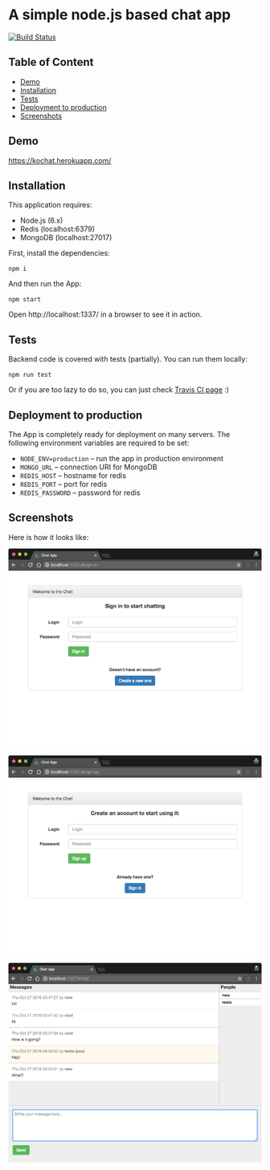 # A simple node.js based chat app

[![Build Status](https://travis-ci.org/schfkt/chat.svg?branch=master)](https://travis-ci.org/schfkt/chat)

## Table of Content

* [Demo](#demo)
* [Installation](#installation)
* [Tests](#tests)
* [Deployment to production](#deployment-to-production)
* [Screenshots](#screenshots)

## Demo

https://kochat.herokuapp.com/

## Installation

This application requires:

* Node.js (6.x)
* Redis (localhost:6379)
* MongoDB (localhost:27017)

First, install the dependencies:

```
npm i
```

And then run the App:

```
npm start
```

Open http://localhost:1337/ in a browser to see it in action.

## Tests

Backend code is covered with tests (partially). You can run them locally:

```
npm run test
```

Or if you are too lazy to do so, you can just check [Travis CI page](https://travis-ci.org/schfkt/chat) :)

## Deployment to production

The App is completely ready for deployment on many servers. The following environment variables are required to be set:

* `NODE_ENV=production` – run the app in production environment
* `MONGO_URL` – connection URI for MongoDB
* `REDIS_HOST` – hostname for redis
* `REDIS_PORT` – port for redis
* `REDIS_PASSWORD` – password for redis

## Screenshots

Here is how it looks like:

![Sign In page](https://raw.githubusercontent.com/schfkt/chat/master/docs/sign-in.png)

![Sign Up page](https://raw.githubusercontent.com/schfkt/chat/master/docs/sign-up.png)

![Chat page](https://raw.githubusercontent.com/schfkt/chat/master/docs/chat.png)
